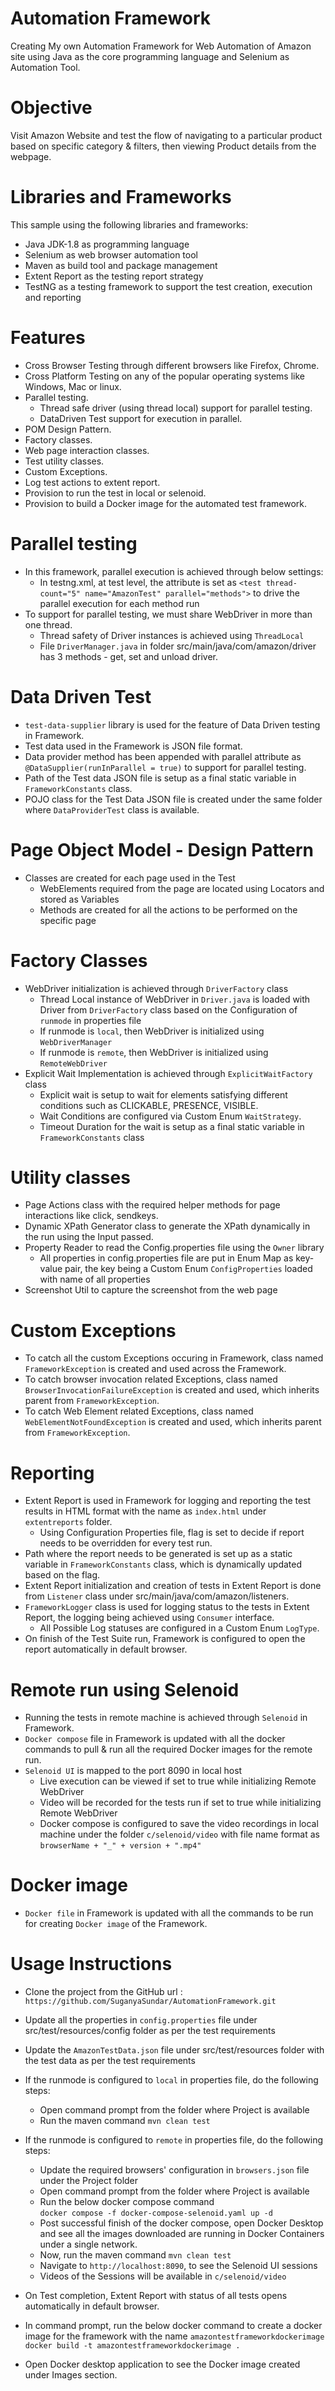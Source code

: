 # Automation Framework
Creating My own Automation Framework for Web Automation of Amazon site using Java as the core programming language and Selenium as Automation Tool.

# Objective
Visit Amazon Website and test the flow of navigating to a particular product based on specific category & filters, then viewing Product details from the webpage.

# Libraries and Frameworks
This sample using the following libraries and frameworks:
- Java JDK-1.8 as programming language
- Selenium as web browser automation tool
- Maven as build tool and package management
- Extent Report as the testing report strategy
- TestNG as a testing framework to support the test creation, execution and reporting

# Features
- Cross Browser Testing through different browsers like Firefox, Chrome.
- Cross Platform Testing on any of the popular operating systems like Windows, Mac or linux.
- Parallel testing.
  - Thread safe driver (using thread local) support for parallel testing.
  - DataDriven Test support for execution in parallel.
- POM Design Pattern.
- Factory classes.
- Web page interaction classes.
- Test utility classes.
- Custom Exceptions.
- Log test actions to extent report.
- Provision to run the test in local or selenoid.
- Provision to build a Docker image for the automated test framework.

# Parallel testing
- In this framework, parallel execution is achieved through below settings:
  - In testng.xml, at test level, the attribute is set as `<test thread-count="5" name="AmazonTest" parallel="methods">` to drive the parallel execution for each method run
- To support for parallel testing, we must share WebDriver in more than one thread. 
  - Thread safety of Driver instances is achieved using `ThreadLocal`
  - File `DriverManager.java` in folder src/main/java/com/amazon/driver has 3 methods - get, set and unload driver.

# Data Driven Test
- `test-data-supplier` library is used for the feature of Data Driven testing in Framework.
- Test data used in the Framework is JSON file format.
- Data provider method has been appended with parallel attribute as `@DataSupplier(runInParallel = true)` to support for parallel testing.
- Path of the Test data JSON file is setup as a final static variable in `FrameworkConstants` class.
- POJO class for the Test Data JSON file is created under the same folder where `DataProviderTest` class is available.

# Page Object Model - Design Pattern
- Classes are created for each page used in the Test 
   - WebElements required from the page are located using Locators and stored as Variables
   - Methods are created for all the actions to be performed on the specific page

# Factory Classes
- WebDriver initialization is achieved through `DriverFactory` class
  - Thread Local instance of WebDriver in `Driver.java` is loaded with Driver from `DriverFactory` class based on the Configuration of `runmode` in properties file
   - If runmode is `local`, then WebDriver is initialized using `WebDriverManager` 
   - If runmode is `remote`, then WebDriver is initialized using `RemoteWebDriver` 
- Explicit Wait Implementation is achieved through `ExplicitWaitFactory` class
  - Explicit wait is setup to wait for elements satisfying different conditions such as CLICKABLE, PRESENCE, VISIBLE.
  - Wait Conditions are configured via Custom Enum `WaitStrategy`.
  - Timeout Duration for the wait is setup as a final static variable in `FrameworkConstants` class

# Utility classes
- Page Actions class with the required helper methods for page interactions like click, sendkeys.
- Dynamic XPath Generator class to generate the XPath dynamically in the run using the Input passed.
- Property Reader to read the Config.properties file using the `Owner` library
  - All properties in config.properties file are put in Enum Map as key-value pair, the key being a Custom Enum `ConfigProperties` loaded with name of all properties 
- Screenshot Util to capture the screenshot from the web page

# Custom Exceptions
- To catch all the custom Exceptions occuring in Framework, class named `FrameworkException` is created and used across the Framework.
- To catch browser invocation related Exceptions, class named `BrowserInvocationFailureException` is created and used, which inherits parent from `FrameworkException`.
- To catch Web Element related Exceptions, class named `WebElementNotFoundException` is created and used, which inherits parent from `FrameworkException`.

# Reporting
- Extent Report is used in Framework for logging and reporting the test results in HTML format with the name as `index.html` under `extentreports` folder.
  - Using Configuration Properties file, flag is set to decide if report needs to be overridden for every test run.
- Path where the report needs to be generated is set up as a static variable in `FrameworkConstants` class, which is dynamically updated based on the flag.
- Extent Report initialization and creation of tests in Extent Report is done from `Listener` class under src/main/java/com/amazon/listeners.
- `FrameworkLogger` class is used for logging status to the tests in Extent Report, the logging being achieved using `Consumer` interface.
  - All Possible Log statuses are configured in a Custom Enum `LogType`.
- On finish of the Test Suite run, Framework is configured to open the report automatically in default browser.

# Remote run using Selenoid
- Running the tests in remote machine is achieved through `Selenoid` in Framework.
- `Docker compose` file in Framework is updated with all the docker commands to pull & run all the required Docker images for the remote run.
- `Selenoid UI` is mapped to the port 8090 in local host
  - Live execution can be viewed if set to true while initializing Remote WebDriver
  - Video will be recorded for the tests run if set to true while initializing Remote WebDriver
  - Docker compose is configured to save the video recordings in local machine under the folder `c/selenoid/video` with file name format as `browserName + "_" + version + ".mp4"`

# Docker image
- `Docker file` in Framework is updated with all the commands to be run for creating `Docker image` of the Framework.

# Usage Instructions
- Clone the project from the GitHub url : `https://github.com/SuganyaSundar/AutomationFramework.git`
- Update all the properties in `config.properties` file under src/test/resources/config folder as per the test requirements

- Update the `AmazonTestData.json` file under src/test/resources folder with the test data as per the test requirements
- If the runmode is configured to `local` in properties file, do the following steps: 
  - Open command prompt from the folder where Project is available 
  - Run the maven command `mvn clean test`
- If the runmode is configured to `remote` in properties file, do the following steps:
  - Update the required browsers' configuration in `browsers.json` file under the Project folder
  - Open command prompt from the folder where Project is available
  - Run the below docker compose command  
        `docker compose -f docker-compose-selenoid.yaml up -d`
  - Post successful finish of the docker compose, open Docker Desktop and see all the images downloaded are running in Docker Containers under a single network. 
  - Now, run the maven command `mvn clean test`
  - Navigate to `http://localhost:8090`, to see the Selenoid UI sessions
  - Videos of the Sessions will be available in `c/selenoid/video`
- On Test completion, Extent Report with status of all tests opens automatically in default browser. 
- In command prompt, run the below docker command to create a docker image for the framework with the name `amazontestframeworkdockerimage`  
      `docker build -t amazontestframeworkdockerimage .`
- Open Docker desktop application to see the Docker image created under Images section.
